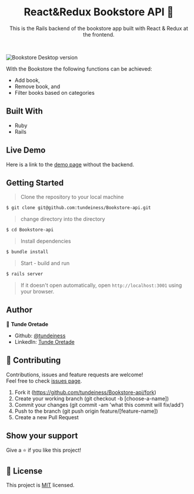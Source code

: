 
<h1 align="center">React&Redux Bookstore API 👋</h1>

<p align="center">This is the Rails backend of the bookstore app built with React & Redux at the frontend.</p><br />

![Bookstore Desktop version](https://user-images.githubusercontent.com/25479050/73641302-1ae94c80-4670-11ea-8933-ab6e6df2bcbc.gif)

With the Bookstore the following functions can be achieved:

- Add book,
- Remove book, and
- Filter books based on categories

## Built With

* Ruby
* Rails

## Live Demo

Here is a link to the [demo page](https://react-2020-bookstore.herokuapp.com/)
without the backend.

## Getting Started

> Clone the repository to your local machine

```sh
$ git clone git@github.com:tundeiness/Bookstore-api.git
```


> change directory into the directory

```sh
$ cd Bookstore-api
```

> Install dependencies

```sh
$ bundle install
```

> Start - build and run

```sh
$ rails server
```

> If it doesn't open automatically, open `http://localhost:3001` using your browser.

## Author

👤 **Tunde Oretade**
   - Github: [@tundeiness](https://github.com/tundeiness)
   - LinkedIn: [Tunde Oretade](https://www.linkedin.com/in/tundeoretade/)



## 🤝 Contributing

Contributions, issues and feature requests are welcome!<br />Feel free to check [issues page](https://github.com/tundeiness/Bookstore-api/issues).

1. Fork it (https://github.com/tundeiness/Bookstore-api/fork)
2. Create your working branch (git checkout -b [choose-a-name])
3. Commit your changes (git commit -am 'what this commit will fix/add')
4. Push to the branch (git push origin feature/[feature-name])
5. Create a new Pull Request

## Show your support

Give a ⭐️ if you like this project!

## 📝 License

This project is [MIT](./LICENSE) licensed.
